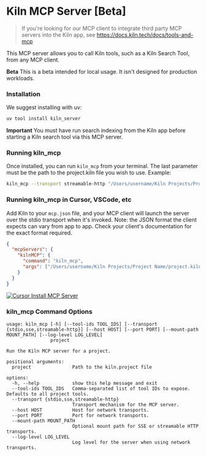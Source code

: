 # Kiln MCP Server [Beta]

> If you're looking for our MCP client to integrate third party MCP servers into the Kiln app, see https://docs.kiln.tech/docs/tools-and-mcp

This MCP server allows you to call Kiln tools, such as a Kiln Search Tool, from any MCP client.

**Beta** This is a beta intended for local usage. It isn't designed for production workloads.

### Installation

We suggest installing with uv:

```bash
uv tool install kiln_server
```

**Important** You must have run search indexing from the Kiln app before starting a Kiln search tool via this MCP server.

### Running kiln_mcp

Once installed, you can run `kiln_mcp` from your terminal. The last parameter must be the path to the project.kiln file you wish to use. Example:

```bash
kiln_mcp --transport streamable-http "/Users/username/Kiln Projects/Project Name/project.kiln"
```

### Running kiln_mcp in Cursor, VSCode, etc

Add Kiln to your `mcp.json` file, and your MCP client will launch the server over the stdio transport when it's invoked. Note: the JSON format the client expects can vary from app to app. Check your client's documentation for the exact format required.

```json
{
  "mcpServers": {
    "kilnMCP": {
      "command": "kiln_mcp",
      "args": ["/Users/username/Kiln Projects/Project Name/project.kiln"]
    }
  }
}
```

[![Cursor Install MCP Server](https://cursor.com/deeplink/mcp-install-dark.svg)](cursor://anysphere.cursor-deeplink/mcp/install?name=kiln_mcp&config=eyJlbnYiOnt9LCJjb21tYW5kIjoia2lsbl9tY3AgL1VzZXJzL1VTRVJOQU1FL0tpbG4gUHJvamVjdHMvUFJPSkVDVCBGT0xERVIvcHJvamVjdC5raWxuIn0%3D)

### kiln_mcp Command Options

```
usage: kiln_mcp [-h] [--tool-ids TOOL_IDS] [--transport {stdio,sse,streamable-http}] [--host HOST] [--port PORT] [--mount-path MOUNT_PATH] [--log-level LOG_LEVEL]
                project

Run the Kiln MCP server for a project.

positional arguments:
  project               Path to the kiln.project file

options:
  -h, --help            show this help message and exit
  --tool-ids TOOL_IDS   Comma-separated list of tool IDs to expose. Defaults to all project tools.
  --transport {stdio,sse,streamable-http}
                        Transport mechanism for the MCP server.
  --host HOST           Host for network transports.
  --port PORT           Port for network transports.
  --mount-path MOUNT_PATH
                        Optional mount path for SSE or streamable HTTP transports.
  --log-level LOG_LEVEL
                        Log level for the server when using network transports.
```

